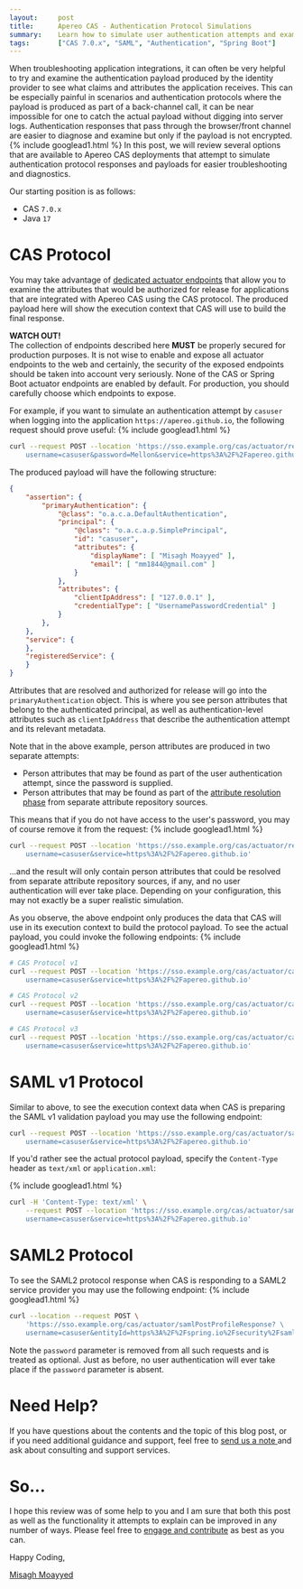 ```yaml
---
layout:     post
title:      Apereo CAS - Authentication Protocol Simulations
summary:    Learn how to simulate user authentication attempts and examine responses and payloads in the context of various authentication protocols such as CAS and SAML2.
tags:       ["CAS 7.0.x", "SAML", "Authentication", "Spring Boot"]
---
```


When troubleshooting application integrations, it can often be very helpful to try and examine the authentication payload produced by the identity provider to see what claims and attributes the application receives. This can be especially painful in scenarios and authentication protocols where the payload is produced as part of a back-channel call, it can be near impossible for one to catch the actual payload without digging into server logs. Authentication responses that pass through the browser/front channel are easier to diagnose and examine but only if the payload is not encrypted.
{% include googlead1.html %}
In this post, we will review several options that are available to Apereo CAS deployments that attempt to simulate authentication protocol responses and payloads for easier troubleshooting and diagnostics.

Our starting position is as follows:

- CAS `7.0.x`
- Java `17`

# CAS Protocol

You may take advantage of [dedicated actuator endpoints](https://apereo.github.io/cas/development/integration/Attribute-Release-Policies.html) that allow you to examine the attributes that would be authorized for release for applications that are integrated with Apereo CAS using the CAS protocol. The produced payload here will show the execution context that CAS will use to build the final response. 

<div class="alert alert-warning">
  <strong>WATCH OUT!</strong><br/>The collection of endpoints described here <strong>MUST</strong> be properly secured for production purposes. It is not wise to enable and expose all actuator endpoints to the web and certainly, the security of the exposed endpoints should be taken into account very seriously. None of the CAS or Spring Boot actuator endpoints are enabled by default. For production, you should carefully choose which endpoints to expose.
</div>

For example, if you want to simulate an authentication attempt by `casuser` when logging into the application `https://apereo.github.io`, the following request should prove useful:
{% include googlead1.html %}
```bash
curl --request POST --location 'https://sso.example.org/cas/actuator/releaseAttributes? \
    username=casuser&password=Mellon&service=https%3A%2F%2Fapereo.github.io'
```

The produced payload will have the following structure: 

```json
{
    "assertion": {
        "primaryAuthentication": {
            "@class": "o.a.c.a.DefaultAuthentication",
            "principal": {
                "@class": "o.a.c.a.p.SimplePrincipal",
                "id": "casuser",
                "attributes": {
                    "displayName": [ "Misagh Moayyed" ],
                    "email": [ "mm1844@gmail.com" ]
                }
            },
            "attributes": {
                "clientIpAddress": [ "127.0.0.1" ],
                "credentialType": [ "UsernamePasswordCredential" ]
            }
        },
    },
    "service": {
    },
    "registeredService": {
    }
}
```

Attributes that are resolved and authorized for release will go into the `primaryAuthentication` object. This is where you see person attributes that belong to the authenticated principal, as well as authentication-level attributes such as `clientIpAddress` that describe the authentication attempt and its relevant metadata.

Note that in the above example, person attributes are produced in two separate attempts:

- Person attributes that may be found as part of the user authentication attempt, since the password is supplied.
- Person attributes that may be found as part of the [attribute resolution phase](https://apereo.github.io/cas/development/integration/Attribute-Resolution.html) from separate attribute repository sources.

This means that if you do not have access to the user's password, you may of course remove it from the request:
{% include googlead1.html %}
```bash
curl --request POST --location 'https://sso.example.org/cas/actuator/releaseAttributes? \
    username=casuser&service=https%3A%2F%2Fapereo.github.io'
```

...and the result will only contain person attributes that could be resolved from separate attribute repository sources, if any, and no user authentication will ever take place. Depending on your configuration, this may not exactly be a super realistic simulation.

As you observe, the above endpoint only produces the data that CAS will use in its execution context to build the protocol payload. To see the actual payload, you could invoke the following endpoints:
{% include googlead1.html %}
```bash
# CAS Protocol v1
curl --request POST --location 'https://sso.example.org/cas/actuator/casValidate/validate? \
    username=casuser&service=https%3A%2F%2Fapereo.github.io'

# CAS Protocol v2
curl --request POST --location 'https://sso.example.org/cas/actuator/casValidate/serviceValidate? \
    username=casuser&service=https%3A%2F%2Fapereo.github.io'

# CAS Protocol v3
curl --request POST --location 'https://sso.example.org/cas/actuator/casValidate/p3/serviceValidate? \
    username=casuser&service=https%3A%2F%2Fapereo.github.io'
```

# SAML v1 Protocol

Similar to above, to see the execution context data when CAS is preparing the SAML v1 validation payload you may use the following endpoint:

```bash
curl --request POST --location 'https://sso.example.org/cas/actuator/samlValidate? \
    username=casuser&service=https%3A%2F%2Fapereo.github.io'
```
If you'd rather see the actual protocol payload, specify the `Content-Type` header as `text/xml` or `application.xml`:

{% include googlead1.html %}
```bash
curl -H 'Content-Type: text/xml' \
    --request POST --location 'https://sso.example.org/cas/actuator/samlValidate? \
    username=casuser&service=https%3A%2F%2Fapereo.github.io'
```

# SAML2 Protocol

To see the SAML2 protocol response when CAS is responding to a SAML2 service provider you may use the following endpoint:
{% include googlead1.html %}
```bash
curl --location --request POST \
    'https://sso.example.org/cas/actuator/samlPostProfileResponse? \
    username=casuser&entityId=https%3A%2F%2Fspring.io%2Fsecurity%2Fsaml-sp'
```

Note the `password` parameter is removed from all such requests and is treated as optional. Just as before, no user authentication will ever take place if the `password` parameter is absent.

# Need Help?

If you have questions about the contents and the topic of this blog post, or if you need additional guidance and support, feel free to [send us a note ](/#contact-section-header) and ask about consulting and support services.

# So...

I hope this review was of some help to you and I am sure that both this post as well as the functionality it attempts to explain can be improved in any number of ways. Please feel free to [engage and contribute][contribguide] as best as you can.

Happy Coding,

[Misagh Moayyed](https://fawnoos.com)

[contribguide]: https://apereo.github.io/cas/developer/Contributor-Guidelines.html

